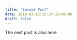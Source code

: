 ```yaml
---
title: "Second Post"
date: 2019-03-15T15:24:15+08:00
draft: false
---
```


The next post is also here
